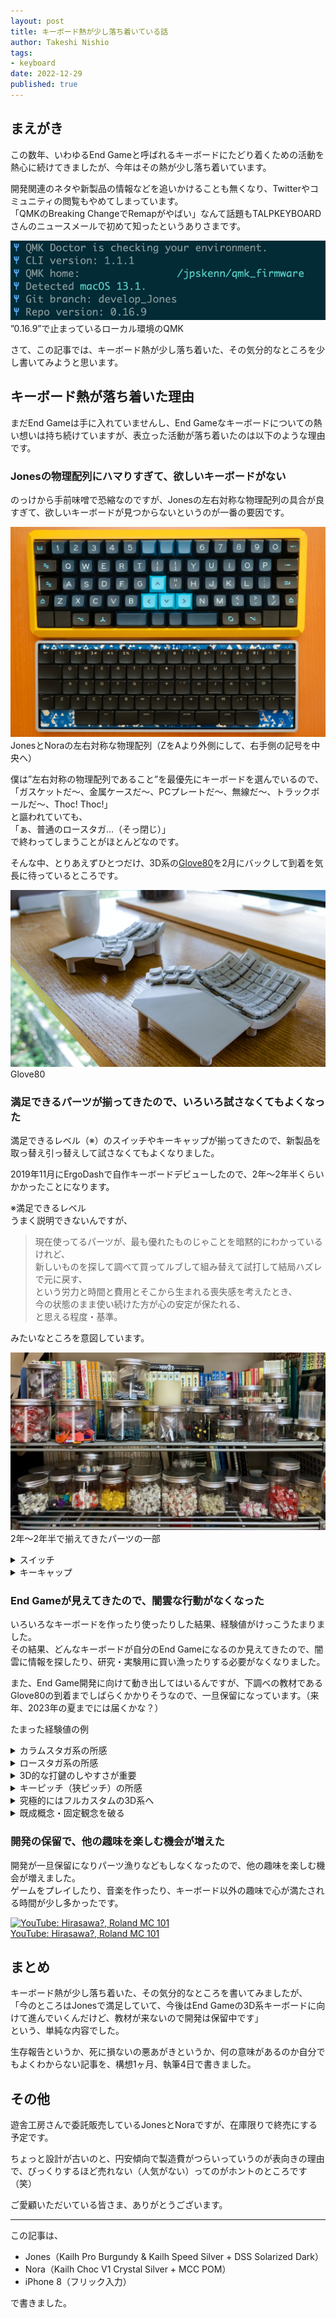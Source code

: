 ```yaml
---
layout: post
title: キーボード熱が少し落ち着いている話
author: Takeshi Nishio
tags:
- keyboard
date: 2022-12-29
published: true
---
```


## まえがき

この数年、いわゆるEnd Gameと呼ばれるキーボードにたどり着くための活動を熱心に続けてきましたが、今年はその熱が少し落ち着いています。

開発関連のネタや新製品の情報などを追いかけることも無くなり、Twitterやコミュニティの閲覧もやめてしまっています。  
「QMKのBreaking ChangeでRemapがやばい」なんて話題もTALPKEYBOARDさんのニュースメールで初めて知ったというありさまです。

![QMK version](/assets/2022-12-29/qmk_version.png)  
”0.16.9”で止まっているローカル環境のQMK

さて、この記事では、キーボード熱が少し落ち着いた、その気分的なところを少し書いてみようと思います。

## キーボード熱が落ち着いた理由

まだEnd Gameは手に入れていませんし、End Gameなキーボードについての熱い想いは持ち続けていますが、表立った活動が落ち着いたのは以下のような理由です。

### Jonesの物理配列にハマりすぎて、欲しいキーボードがない

のっけから手前味噌で恐縮なのですが、Jonesの左右対称な物理配列の具合が良すぎて、欲しいキーボードが見つからないというのが一番の要因です。

![Jones & Nora, symmetrical layout](/assets/2022-12-29/jones_and_nora.jpeg)  
JonesとNoraの左右対称な物理配列（ZをAより外側にして、右手側の記号を中央へ）

僕は”左右対称の物理配列であること”を最優先にキーボードを選んでいるので、  
「ガスケットだ〜、金属ケースだ〜、PCプレートだ〜、無線だ〜、トラックボールだ〜、Thoc! Thoc!」  
と謳われていても、  
「ぁ、普通のロースタガ…（そっ閉じ）」  
で終わってしまうことがほとんどなのです。

そんな中、とりあえずひとつだけ、3D系の[Glove80](https://www.moergo.com)を2月にバックして到着を気長に待っているところです。

![Glove80](/assets/2022-12-29/glove80.jpg)  
Glove80

### 満足できるパーツが揃ってきたので、いろいろ試さなくてもよくなった

満足できるレベル（※）のスイッチやキーキャップが揃ってきたので、新製品を取っ替え引っ替えして試さなくてもよくなりました。

2019年11月にErgoDashで自作キーボードデビューしたので、2年〜2年半くらいかかったことになります。

※満足できるレベル  
うまく説明できないんですが、

> 現在使ってるパーツが、最も優れたものじゃことを暗黙的にわかっているけれど、  
> 新しいものを探して調べて買ってルブして組み替えて試打して結局ハズレで元に戻す、  
> という労力と時間と費用とそこから生まれる喪失感を考えたとき、  
> 今の状態のまま使い続けた方が心の安定が保たれる、  
> と思える程度・基準。

みたいなところを意図しています。

![棚のスイッチ](/assets/2022-12-29/IMG_4855.jpeg)  
2年〜2年半で揃えてきたパーツの一部

<details>
<summary>スイッチ</summary>

リニアのKailh Pro BurgundyとKailh Speed SilverをメインのJonesで使用しています。  
押し始めは軽めの40gくらいで、押し込んで底つきする前にググッと重くなって押し戻してくれるような特性が好みです。

良い具合にルブしてから、上下ハウジングをセメダイン[BBX](https://www.cemedine.co.jp/home/adhesive/bbx/bbx.html)で固定してグラつきを低減させています。

サブのJonesで使ってるサイレントのKailh Silent Pinkは、ノイズが多めなのでちょっと不満です。  
メイン機だったらすぐに交換するところですが、ほとんど使わないサブ機なので、実質的には問題なし。

Noraでは、リニアのChoc Crystal Silverを使用しています。  
Chocスイッチは選択肢が少ないので、タクタイルの有無と、好みの重さで選ぶだけですね。
</details>

<details>
<summary>キーキャップ</summary>

打鍵速度が一番早いのはKATですが、ホームポジションに手を置いたときに心地よいDSSプロファイルが気に入っています。

Choc用ではシリンドリカル形状のMCCプロファイルが好みです。  
あまり使い込んでいませんが、実はKailh純正のキーキャップが一番打鍵しやすい気がしています。（打鍵速度は一番でした）

GBしたキーキャップの到着待ちがいくつかあるので、しばらくは買わなくても良さそうです。
</details>

### End Gameが見えてきたので、闇雲な行動がなくなった

いろいろなキーボードを作ったり使ったりした結果、経験値がけっこうたまりました。  
その結果、どんなキーボードが自分のEnd Gameになるのか見えてきたので、闇雲に情報を探したり、研究・実験用に買い漁ったりする必要がなくなりました。

また、End Game開発に向けて動き出してはいるんですが、下調べの教材であるGlove80の到着までしばらくかかりそうなので、一旦保留になっています。（来年、2023年の夏までには届くかな？）

たまった経験値の例

<details>
<summary>カラムスタガ系の所感</summary>

手のサイズに合わないと、とっても打鍵しづらくなる。  
設計者と自分の手の大きさが同じだったらラッキーだけど、そんなラッキーはまずない。  
個人に合わせたカスタム設計が必須になるので、つらい。
実機の試打してから購入したいけど、地方民にはつらい。  

[Pangaea](https://e3w2q.github.io/23/)による救済！？
</details>

<details>
<summary>ロースタガ系の所感</summary>

普通のロースタガでもそこまで打鍵しづらいということは無いし、Jonesのような変則ロースタガ（2行目と3行目にずれがない）でも普通に打鍵できちゃう。  
横ずれ方向は手のサイズに対する許容範囲が大きいようで、だいたいなんでもOKな印象。  
（さすがにオルソリニアは許容範囲外）

自然に手を置いたところにキーがあって欲しいので、Jonesの左右対称なロースタガに行き着いている。
</details>

<details>
<summary>3D的な打鍵のしやすさが重要</summary>

ホームポジションから遠いところ、たとえば60%キーボードの1行目は背の高いキーキャップにするかスイッチ自体を底上げして3D的に配置しないと、指が届きにくい。

MXスイッチでは、行ごとに高さの違うCherry, KAT, DSS, MT3プロファイルなどのキーキャップを使うことで、3D的な打鍵のしやすさが向上する。

Chocスイッチでは、普通に売ってるキーキャップだと各行が同じ形状しか選べないため、3D的にできなくてつらい。  
Choc用の3D的なキーキャップは値段がつらい（使用感はめっちゃ良い）。  
自分で作るのは加工がつらい。  
3D的な基板設計はとてもつらい。

![MBK keycap, Modified for height adjustment](/assets/2022-12-29/IMG_4017.jpeg)  
”QTYP”キーの打鍵しやすさ向上のため、MBKキーキャップに3D的な加工をおこなった例
</details>

<details>
<summary>キーピッチ（狭ピッチ）の所感</summary>

MXのキーピッチ（たて19mm×よこ19mm）でも不満はないけれど、けっこう余裕があるので、ピッチを狭くして物理配列を最適化したい。  
指の移動量が減って打鍵しやすくなるなど、狭ピッチ化によるメリットは多い。

Chocのキーピッチ（たて17mm×よこ18mm）はMXから乗り換えても何の違和感もなく打鍵できるし、もう少し狭いキーピッチ（たて17mm×よこ17mmくらい）でも少し使えばすぐに慣れる。

狭ピッチ用のキーキャップ選びがつらい。  
Choc用キーキャップがつらくてつらすぎ。（前項参照）
</details>

<details>
<summary>究極的にはフルカスタムの3D系へ</summary>

キースイッチが平面上に配置される2D的なキーボードをいろいろと使ってきて、キーの物理配列で縦横（XY軸？）を最適化することに限界を感じている。  
平面上だけではどうしても最適化しきれない箇所が出てくるので、そこをキーの高さを変えることで補おうと考えると、次に進むのは3D系。

自分の手の大きさ、指の長さや可動範囲に合うように3D的にフルカスタムするのが究極的なところ。  
もちろん、腕や手首がフィットするパームレストも組み合わせて。  
設計つらい。  
製造つらい。  
フルカスタムで試作たくさん資金つらい。  
→ とりあえず3D系を体験してみるところから始めよう。  
→ Glove80がそのうち来る予定。  
</details>

<details>
<summary>既成概念・固定観念を破る</summary>

実現可能性はちょっと横へ置いておいて、普通じゃないところに何か良いものが生まれそうな気がする。

「アルファ部のキーを列ごとに幅を変えてみたら？」とか、  
「四角じゃないキーキャップにしたら、もう少し縦横の最適化ができないか？」とか。

「もうそろそろ普通のロースタガやめませんか？」ってのは、ずっと思ってる。
</details>

### 開発の保留で、他の趣味を楽しむ機会が増えた

開発が一旦保留になりパーツ漁りなどもしなくなったので、他の趣味を楽しむ機会が増えました。  
ゲームをプレイしたり、音楽を作ったり、キーボード以外の趣味で心が満たされる時間が少し多かったです。

[![YouTube: Hirasawa?, Roland MC 101](https://img.youtube.com/vi/2jx3ShFpAl0/0.jpg)  
YouTube: Hirasawa?, Roland MC 101](https://www.youtube.com/watch?v=2jx3ShFpAl0)

## まとめ

キーボード熱が少し落ち着いた、その気分的なところを書いてみましたが、  
「今のところはJonesで満足していて、今後はEnd Gameの3D系キーボードに向けて進んでいくんだけど、教材が来ないので開発は保留中です」  
という、単純な内容でした。

生存報告というか、死に損ないの悪あがきというか、何の意味があるのか自分でもよくわからない記事を、構想1ヶ月、執筆4日で書きました。

## その他

遊舎工房さんで委託販売しているJonesとNoraですが、在庫限りで終売にする予定です。  

ちょっと設計が古いのと、円安傾向で製造費がつらいっていうのが表向きの理由で、びっくりするほど売れない（人気がない）ってのがホントのところです（笑）  

ご愛顧いただいている皆さま、ありがとうございます。

---
この記事は、

- Jones（Kailh Pro Burgundy & Kailh Speed Silver + DSS Solarized Dark）
- Nora（Kailh Choc V1 Crystal Silver + MCC POM）
- iPhone 8（フリック入力）

で書きました。
